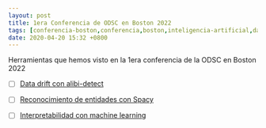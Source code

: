 ```yaml
---
layout: post
title: 1era Conferencia de ODSC en Boston 2022
tags: [conferencia-boston,conferencia,boston,inteligencia-artificial,data-drift,ner,spacy,interpretabilidad]
date: 2020-04-20 15:32 +0800
---
```


Herramientas que hemos visto en la 1era conferencia de la ODSC en Boston 2022

 - [ ] [Data drift con alibi-detect](https://github.com/ascillitoe/odsc_workshop)
 - [ ] [Reconocimiento de entidades con Spacy](https://github.com/bpben/spacy_ner_tutorial)
 - [ ] [Interpretabilidad con machine learning](https://github.com/azsom/ODSC-East-2022)
 
